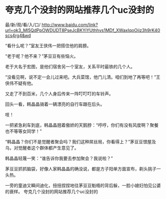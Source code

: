 # 夸克几个没封的网站推荐几个uc没封的

最/新/观/看/入/口/ http://www.baidu.com/link?url=ok3_Ml5QdPpOWDUDT8PseJcBKYiYUthhvs1MDf_XWaxIqoOiiz3h9rK40scs4rg4&wd

“看什么呢？”室友王侠伟一把搭住他的肩膀。

“老于呢？他不来？”茅豆豆有些恼火。

老于大名于宏图，是他们宿舍另一个室友，关系平时最铁的几个人。

“没看见啊，说不定一会儿过来吧。大兵菜馆，他门儿清。咱们到地了再等吧！”王侠伟不疑有他。

又走了不到百米，几个人身后传来一阵叮叮叮的车铃声。

回头一看，韩晶晶骑着一辆漂亮的自行车跟在后头。

吱！

一把紧急刹车到底，韩晶晶翘着傲娇的天鹅脖：“哼哼，你们有没有风度啊？聚餐也不等等女同学！”

“韩晶晶？你们不是觉醒者聚会吗？我们这种屌丝局，你看得上？”茅豆豆恨屋及乌，对觉醒者这个群体都产生意见了。

韩晶晶轻蔑一笑：“谁告诉你我要去参加聚会？我说啦？”

茅豆豆抓抓脑袋，好像人家韩晶晶的确没说，都是方子阳单方面宣布，剃头挑子一头热。

一旁的童迪又瞬间迪化，扭扭捏捏地往茅豆豆魁梧的背后躲，一脸小媳妇怕见公婆的衰样。
夸克几个没封的网站推荐几个uc没封的

